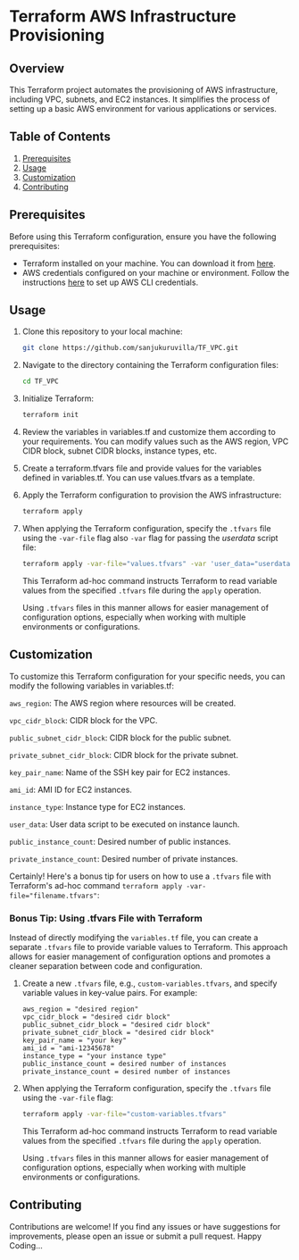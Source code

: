 # Terraform AWS Infrastructure Provisioning

## Overview

This Terraform project automates the provisioning of AWS infrastructure, including VPC, subnets, and EC2 instances. It simplifies the process of setting up a basic AWS environment for various applications or services.

## Table of Contents

1. [Prerequisites](#prerequisites)
2. [Usage](#usage)
3. [Customization](#customization)
4. [Contributing](#contributing)

## Prerequisites

Before using this Terraform configuration, ensure you have the following prerequisites:

- Terraform installed on your machine. You can download it from [here](https://www.terraform.io/downloads.html).
- AWS credentials configured on your machine or environment. Follow the instructions [here](https://docs.aws.amazon.com/cli/latest/userguide/cli-configure-files.html) to set up AWS CLI credentials.

## Usage

1. Clone this repository to your local machine:

   ```bash
   git clone https://github.com/sanjukuruvilla/TF_VPC.git
2. Navigate to the directory containing the Terraform configuration files:
   ```bash
   cd TF_VPC
3. Initialize Terraform:
   ```bash
   terraform init
4. Review the variables in variables.tf and customize them according to your requirements. You can modify values such as the AWS region, VPC CIDR block, subnet CIDR blocks, instance types, etc.
5. Create a terraform.tfvars file and provide values for the variables defined in variables.tf. You can use values.tfvars as a template.
6. Apply the Terraform configuration to provision the AWS infrastructure:
   ```bash
   terraform apply
7. When applying the Terraform configuration, specify the `.tfvars` file using the `-var-file` flag also `-var` flag for passing the *userdata* script file:

   ```bash
   terraform apply -var-file="values.tfvars" -var 'user_data="userdata.sh"' #assuming the userdata.sh is in same location where terraform files present
   ```

   This Terraform ad-hoc command instructs Terraform to read variable values from the specified `.tfvars` file during the `apply` operation.

   Using `.tfvars` files in this manner allows for easier management of configuration options, especially when working with multiple environments or configurations.

## Customization

To customize this Terraform configuration for your specific needs, you can modify the following variables in variables.tf:

`aws_region`: The AWS region where resources will be created.

`vpc_cidr_block`: CIDR block for the VPC.

`public_subnet_cidr_block`: CIDR block for the public subnet.

`private_subnet_cidr_block`: CIDR block for the private subnet.

`key_pair_name`: Name of the SSH key pair for EC2 instances.

`ami_id`: AMI ID for EC2 instances.

`instance_type`: Instance type for EC2 instances.

`user_data`: User data script to be executed on instance launch.

`public_instance_count`: Desired number of public instances.

`private_instance_count`: Desired number of private instances.

Certainly! Here's a bonus tip for users on how to use a `.tfvars` file with Terraform's ad-hoc command `terraform apply -var-file="filename.tfvars"`:

### Bonus Tip: Using .tfvars File with Terraform

Instead of directly modifying the `variables.tf` file, you can create a separate `.tfvars` file to provide variable values to Terraform. This approach allows for easier management of configuration options and promotes a cleaner separation between code and configuration.

1. Create a new `.tfvars` file, e.g., `custom-variables.tfvars`, and specify variable values in key-value pairs. For example:

   ```hcl
   aws_region = "desired region"
   vpc_cidr_block = "desired cidr block"
   public_subnet_cidr_block = "desired cidr block"
   private_subnet_cidr_block = "desired cidr block"
   key_pair_name = "your key"
   ami_id = "ami-12345678"
   instance_type = "your instance type"
   public_instance_count = desired number of instances
   private_instance_count = desired number of instances
   ```

2. When applying the Terraform configuration, specify the `.tfvars` file using the `-var-file` flag:

   ```bash
   terraform apply -var-file="custom-variables.tfvars"
   ```

   This Terraform ad-hoc command instructs Terraform to read variable values from the specified `.tfvars` file during the `apply` operation.

   Using `.tfvars` files in this manner allows for easier management of configuration options, especially when working with multiple environments or configurations.

## Contributing

Contributions are welcome! If you find any issues or have suggestions for improvements, please open an issue or submit a pull request. Happy Coding...

